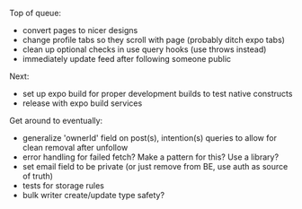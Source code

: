 Top of queue:
- convert pages to nicer designs
- change profile tabs so they scroll with page (probably ditch expo tabs)
- clean up optional checks in use query hooks (use throws instead)
- immediately update feed after following someone public

Next:
- set up expo build for proper development builds to test native constructs
- release with expo build services

Get around to eventually:
- generalize 'ownerId' field on post(s), intention(s) queries to allow for clean removal after unfollow
- error handling for failed fetch? Make a pattern for this? Use a library?
- set email field to be private (or just remove from BE, use auth as source of truth)
- tests for storage rules
- bulk writer create/update type safety?
